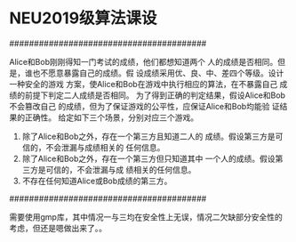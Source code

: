 # NEU2019级算法课设
########################################

Alice和Bob刚刚得知⼀门考试的成绩，他们都想知道两个
⼈的成绩是否相同。但是，谁也不愿意暴露⾃⼰的成绩。假
设成绩采⽤优、良、中、差四个等级。设计⼀种安全的游戏
⽅案，使Alice和Bob在游戏中执⾏相应的算法，在不暴露⾃⼰
成绩的前提下判定⼆⼈成绩是否相同。
为了得到正确的判定结果，假设Alice和Bob不会篡改⾃⼰
的成绩，但为了保证游戏的公平性，应保证Alice和Bob均能验
证结果的正确性。
 给定如下三个场景，分别对应三个游戏。
1. 除了Alice和Bob之外，存在⼀个第三⽅且知道⼆⼈的
成绩。假设第三⽅是可信的，不会泄漏与成绩相关的
任何信息。
2. 除了Alice和Bob之外，存在⼀个第三⽅但只知道其中
⼀个⼈的成绩。假设第三⽅是可信的，不会泄漏与成
绩相关的任何信息。
3. 不存在任何知道Alice或Bob成绩的第三⽅。

########################################

需要使用gmp库，其中情况一与三均在安全性上无误，情况二欠缺部分安全性的考虑，但还是嗯做出来了。。
